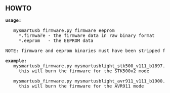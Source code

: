 HOWTO
-----

<pre>
<b>usage:</b><br>
   mysmartusb_firmware.py firmware eeprom
     *.firmware - the firmware data in raw binary format
     *.eeprom   - the EEPROM data

NOTE: firmware and eeprom binaries must have been stripped from the same firmware elf binary.

<b>example:</b>
   mysmartusb_firmware.py mysmartusblight_stk500_v111_b1897.firmware  mysmartusblight_stk500_v111_b1897.eeprom
     this will burn the firmware for the STK500v2 mode

   mysmartusb_firmware.py mysmartusblight_avr911_v111_b1900.firmware  mysmartusblight_avr911_v111_b1900.eeprom
     this will burn the firmware for the AVR911 mode
</pre>
